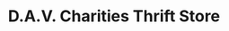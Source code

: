 ---
title: "D.A.V. Charities Thrift Store"
url: /fresno/d-a-v-charities-thrift-store/
shop: charity
---